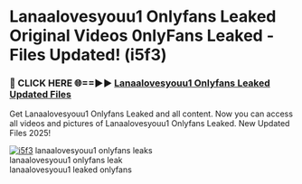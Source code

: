 # Lanaalovesyouu1 Onlyfans Leaked Original Videos 0nlyFans Leaked - Files Updated! (i5f3)

<h3>🔴 CLICK HERE 🌐==►► <a href="https://tinyurl.com/x26r9saj" rel="nofollow">Lanaalovesyouu1 Onlyfans Leaked Updated Files</a></h3>

Get Lanaalovesyouu1 Onlyfans Leaked and all content. Now you can access all videos and pictures of Lanaalovesyouu1 Onlyfans Leaked. New Updated Files 2025!

[![i5f3](https://i.imgur.com/LkgZPqh.gif)](https://tinyurl.com/x26r9saj)
lanaalovesyouu1 onlyfans leaks<br>
lanaalovesyouu1 onlyfans leak<br>
lanaalovesyouu1 leaked onlyfans